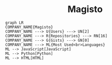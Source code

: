 <h1 align="center">Magisto</h1>

```mermaid
graph LR
COMPANY_NAME{Magisto}
COMPANY_NAME ---> U{Users} ---> UN[2]
COMPANY_NAME ---> R{Repositories} ---> RN[16]
COMPANY_NAME ---> G{Gists} ---> GN[0]
COMPANY_NAME ---> ML{Most Used<br>Languages}
ML --> JavaScript[JavaScript]
ML --> Python[Python]
ML --> HTML[HTML]
```
